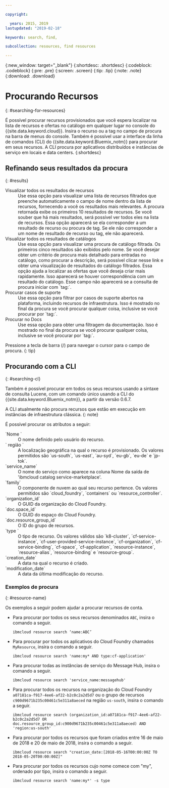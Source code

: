 ```yaml
---

copyright:

  years: 2015, 2019
lastupdated: "2019-02-18"

keywords: search, find,

subcollection: resources, find resources

---
```


{:new_window: target="_blank"}
{:shortdesc: .shortdesc}
{:codeblock: .codeblock}
{:pre: .pre}
{:screen: .screen}
{:tip: .tip}
{:note: .note}
{:download: .download}


# Procurando Recursos
{: #searching-for-resources}

É possível procurar recursos provisionados que você espera localizar na lista de recursos e ofertas no catálogo em qualquer lugar no console do {{site.data.keyword.cloud}}. Insira o recurso ou a tag no campo de procura na barra de menus do console. Também é possível usar a interface da linha de comandos (CLI) do {{site.data.keyword.Bluemix_notm}} para procurar em seus recursos. A CLI procura por aplicativos distribuídos e instâncias de serviço em locais e data centers.
{:shortdesc}

## Refinando seus resultados da procura
{: #results}

<dl>
<dt>Visualizar todos os resultados de recursos</dt>
<dd>Use essa opção para visualizar uma lista de recursos filtrados que preenche automaticamente o campo de nome dentro da lista de recursos, fornecendo a você os resultados mais relevantes. A procura retornada exibe os primeiros 10 resultados de recursos. Se você souber que há mais resultados, será possível ver todos eles na lista de recursos. Essa opção aparecerá se ela corresponder a um resultado de recurso ou procura de tag. Se ele não corresponder a um nome de resultado de recurso ou tag, ele não aparecerá.</dd>
<dt>Visualizar todos os resultados de catálogos</dt>
<dd>Use essa opção para visualizar uma procura de catálogo filtrada. Os primeiros cinco resultados são exibidos pelo nome. Se você desejar obter um critério de procura mais detalhado para entradas no catálogo, como procurar a descrição, será possível clicar nesse link e obter uma visualização de resultados do catálogo filtrados. Essa opção ajuda a localizar as ofertas que você deseja criar mais rapidamente. Isso aparecerá se houver correspondência com um resultado do catálogo. Esse campo não aparecerá se a consulta de procura iniciar com `tag:`.</dd>
<dt>Procurar casos de suporte</dt>
<dd>Use essa opção para filtrar por casos de suporte abertos na plataforma, incluindo recursos de infraestrutura. Isso é mostrado no final da procura se você procurar qualquer coisa, inclusive se você procurar por `tag:`.</dd>
<dt>Procurar no Docs</dt>
<dd>Use essa opção para obter uma filtragem da documentação. Isso é mostrado no final da procura se você procurar qualquer coisa, inclusive se você procurar por `tag:`.</dd>
</dl>

Pressione a tecla de barra (/) para navegar o cursor para o campo de procura.
{: tip}


## Procurando com a CLI
{: #searching-cl}

Também é possível procurar em todos os seus recursos usando a sintaxe de consulta Lucene, com um comando único usando a CLI do {{site.data.keyword.Bluemix_notm}}, a partir da versão 0.6.7.

  A CLI atualmente não procura recursos que estão em execução em instâncias de infraestrutura clássica.
  {: note}

É possível procurar os atributos a seguir:

<dl>
<dt>`Nome `</dt>
<dd> O nome definido pelo usuário do recurso.</dd>
<dt>` região  `</dt>
<dd>A localização geográfica na qual o recurso é provisionado. Os valores permitidos são `us-south`, `us-east`, `au-syd`, `eu-gb`, `eu-de` e `jp-tok`.</dd>
<dt>`service_name`</dt>
<dd>O nome do serviço como aparece na coluna Nome da saída de 'ibmcloud catalog service-marketplace'.</dd>
<dt>`family`</dt>
<dd>O componente de nuvem ao qual seu recurso pertence. Os valores permitidos são `cloud_foundry`, `containers` ou `resource_controller`.</dd>
<dt>`organization_id`</dt>
<dd>O GUID da organização do Cloud Foundry.</dd>
<dt>`doc.space_id`</dt>
<dd>O GUID do espaço do Cloud Foundry.</dd>
<dt>`doc.resource_group_id`</dt>
<dd>O ID do grupo de recursos.</dd>
<dt>`type                    `</dt>
<dd>O tipo de recurso. Os valores válidos são `k8-cluster`, `cf-service-instance`, `cf-user-provided-service-instance`, `cf-organization`, `cf-service-binding`, `cf-space`, `cf-application`, `resource-instance`, `resource-alias`, `resource-binding` e `resource-group`.</dd>
<dt>`creation_date`</dt>
<dd>A data na qual o recurso é criado.</dd>
<dt>`modification_date`</dt>
<dd> A data da última modificação do recurso.</dd>
</dl>

### Exemplos de procura
{: #resource-name}

Os exemplos a seguir podem ajudar a procurar recursos de conta.

* Para procurar por todos os seus recursos denominados `ABC`, insira o comando a seguir.

    `ibmcloud resource search ‘name:ABC’`

* Para procurar por todos os aplicativos do Cloud Foundry chamados `MyResource`, insira o comando a seguir.

    `ibmcloud resource search 'name:my* AND type:cf-application'
`

* Para procurar todas as instâncias de serviço do Message Hub, insira o comando a seguir.

    `ibmcloud resource search 'service_name:messagehub'`

* Para procurar todos os recursos na organização do Cloud Foundry `a07181ca-f917-4ee6-af22-b2c0c2a2d5d7` ou o grupo de recursos `c900d9671b235c00461c5e311a8aeced` na região `us-south`, insira o comando a seguir.

    `ibmcloud resource search (organization_id:a07181ca-f917-4ee6-af22-b2c0c2a2d5d7 OR doc.resource_group_id:c900d9671b235c00461c5e311a8aeced) AND 'region:us-south'`

* Para procurar por todos os recursos que foram criados entre 16 de maio de 2018 e 20 de maio de 2018, insira o comando a seguir.

    `ibmcloud resource search "creation_date:[2018-05-16T00:00:00Z TO 2018-05-20T00:00:00Z]"`

* Para procurar por todos os recursos cujo nome comece com "my", ordenado por tipo, insira o comando a seguir.

    `ibmcloud resource search 'name:my*' -s type`
